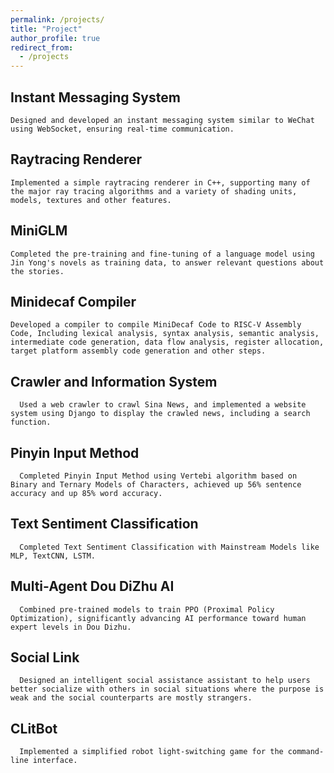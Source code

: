 ```yaml
---
permalink: /projects/
title: "Project"
author_profile: true
redirect_from: 
  - /projects
---
```

  ## Instant Messaging System
    Designed and developed an instant messaging system similar to WeChat using WebSocket, ensuring real-time communication.
  ## Raytracing Renderer
    Implemented a simple raytracing renderer in C++, supporting many of the major ray tracing algorithms and a variety of shading units, models, textures and other features.
## MiniGLM
    Completed the pre-training and fine-tuning of a language model using Jin Yong's novels as training data, to answer relevant questions about the stories.
 ## Minidecaf Compiler
    Developed a compiler to compile MiniDecaf Code to RISC-V Assembly Code, Including lexical analysis, syntax analysis, semantic analysis, intermediate code generation, data flow analysis, register allocation, target platform assembly code generation and other steps.
  ## Crawler and Information System
      Used a web crawler to crawl Sina News, and implemented a website system using Django to display the crawled news, including a search function.
  ## Pinyin Input Method
      Completed Pinyin Input Method using Vertebi algorithm based on Binary and Ternary Models of Characters, achieved up 56% sentence accuracy and up 85% word accuracy.
 ## Text Sentiment Classification
      Completed Text Sentiment Classification with Mainstream Models like MLP, TextCNN, LSTM.
  ## Multi-Agent Dou DiZhu AI
      Combined pre-trained models to train PPO (Proximal Policy Optimization), significantly advancing AI performance toward human expert levels in Dou Dizhu.
 ## Social Link
      Designed an intelligent social assistance assistant to help users better socialize with others in social situations where the purpose is weak and the social counterparts are mostly strangers.
  ## CLitBot
      Implemented a simplified robot light-switching game for the command-line interface.
